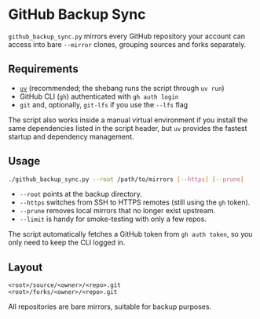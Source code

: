 # GitHub Backup Sync

`github_backup_sync.py` mirrors every GitHub repository your account can access into bare `--mirror` clones, grouping sources and forks separately.

## Requirements

- [`uv`](https://docs.astral.sh/uv/latest/) (recommended; the shebang runs the script through `uv run`)
- GitHub CLI (`gh`) authenticated with `gh auth login`
- `git` and, optionally, `git-lfs` if you use the `--lfs` flag

The script also works inside a manual virtual environment if you install the same dependencies listed in the script header, but `uv` provides the fastest startup and dependency management.

## Usage

```bash
./github_backup_sync.py --root /path/to/mirrors [--https] [--prune]
```

- `--root` points at the backup directory.
- `--https` switches from SSH to HTTPS remotes (still using the `gh` token).
- `--prune` removes local mirrors that no longer exist upstream.
- `--limit` is handy for smoke-testing with only a few repos.

The script automatically fetches a GitHub token from `gh auth token`, so you only need to keep the CLI logged in.

## Layout

```
<root>/source/<owner>/<repo>.git
<root>/forks/<owner>/<repo>.git
```

All repositories are bare mirrors, suitable for backup purposes.
